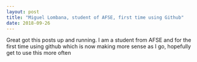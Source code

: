 ```yaml
---
layout: post
title: "Miguel Lombana, student of AFSE, first time using Github"
date: 2018-09-26
---
```


Great got this posts up and running. I am a student from AFSE and for the first time using github which is now making more sense as I go, hopefully get to use this more often
